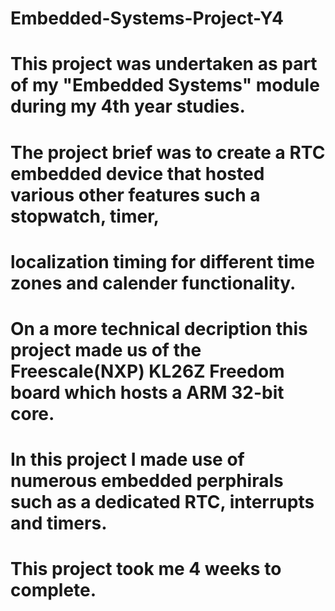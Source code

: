 # Embedded-Systems-Project-Y4


# This project was undertaken as part of my "Embedded Systems" module during my 4th year studies. 

# The project brief was to create a RTC embedded device that hosted various other features such a stopwatch, timer, 
# localization timing for different time zones and calender functionality. 

# On a more technical decription this project made us of the Freescale(NXP) KL26Z Freedom board which hosts a ARM 32-bit core. 
# In this project I made use of numerous embedded perphirals such as a dedicated RTC, interrupts and timers.

# This project took me 4 weeks to complete.  
 